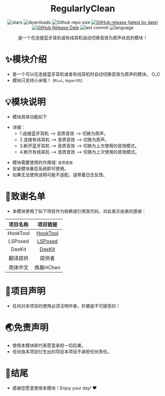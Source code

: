 <div align="center">
<h1>RegularlyClean</h1>

![stars](https://img.shields.io/github/stars/HChenX/AutoSEffSwitch?style=flat)
![downloads](https://img.shields.io/github/downloads/HChenX/AutoSEffSwitch/total)
![Github repo size](https://img.shields.io/github/repo-size/HChenX/AutoSEffSwitch)
[![GitHub release (latest by date)](https://img.shields.io/github/v/release/HChenX/AutoSEffSwitch)](https://github.com/HChenX/AutoSEffSwitch/releases)
[![GitHub Release Date](https://img.shields.io/github/release-date/HChenX/AutoSEffSwitch)](https://github.com/HChenX/AutoSEffSwitch/releases)
![last commit](https://img.shields.io/github/last-commit/HChenX/AutoSEffSwitch?style=flat)
![language](https://img.shields.io/badge/language-java-purple)

[//]: # (<p><b><a href="README-en.md">English</a> | <a href="README.md">简体中文</a></b></p>)
<p>是一个在连接蓝牙耳机或有线耳机自动切换音效为原声状态的模块！</p>
</div>

# ✨模块介绍

- 是一个可以在连接蓝牙耳机或者有线耳机时自动切换音效为原声的模块。 O_O
- 模块只支持小米哦！ (`Miui`, `HyperOS`)

# 💡模块说明

- 模块具体功能如下

* 详细：
    * 1.连接蓝牙耳机 --> 音质音效 --> 切换为原声。
    * 2.连接有线耳机 --> 音质音效 --> 切换为原声。
    * 3.断开蓝牙耳机 --> 音质音效 --> 切换为上次使用的音效模式。
    * 4.断开有线耳机 --> 音质音效 --> 切换为上次使用的音效模式。

- 模块需要使用的作用域: `音质音效`
- 安装模块重启系统即可使用。
- 如果无法使用说明可能不适配，请带着日志反馈。

# 🙏致谢名单

- 本模块使用了如下项目作为依赖或引用其代码，对此表示由衷的感谢：

|   项目名称   |                      项目链接                      |
|:--------:|:----------------------------------------------:|
| HookTool | [HookTool](https://github.com/HChenX/HookTool) |
| LSPosed  | [LSPosed](https://github.com/LSPosed/LSPosed)  |
|  DexKit  | [DexKit](https://github.com/LuckyPray/DexKit)  |
|   翻译提供   |                      提供者                       |
|   简体中文   |                    焕晨HChen                     |

# 📢项目声明

- 任何对本项目的使用必须注明作者，抄袭是不可接受的！

# 🌏免责声明

- 使用本模块即代表愿意承担一切后果。
- 任何由本项目衍生出的项目本项目不承担任何责任。

# 🎉结尾

- 感谢您愿意使用本模块！Enjoy your day! ♥️
